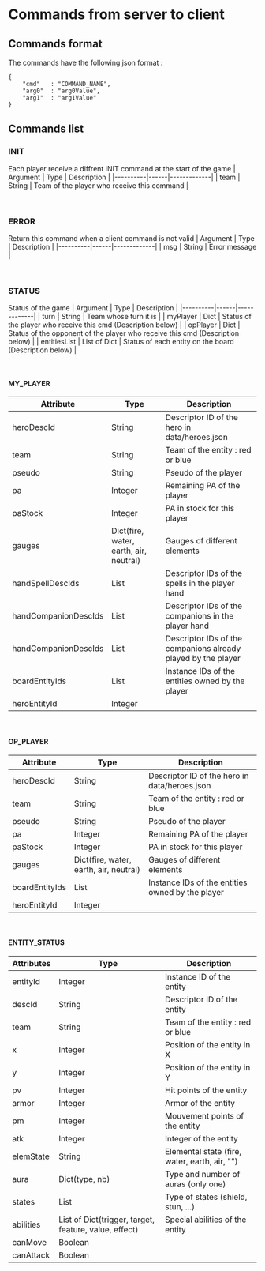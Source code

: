 # Commands from server to client

## Commands format

The commands have the following json format :
```
{
    "cmd"   : "COMMAND_NAME",
    "arg0"  : "arg0Value",
    "arg1"  : "arg1Value"
}
```

## Commands list

### **INIT**
Each player receive a diffrent INIT command at the start of the game
| Argument | Type | Description |
|----------|------|-------------|
| team | String | Team of the player who receive this command |

<br>

### **ERROR**
Return this command when a client command is not valid
| Argument | Type | Description |
|----------|------|-------------|
| msg | String | Error message |

<br>

### **STATUS**
Status of the game
| Argument | Type | Description |
|----------|------|-------------|
| turn | String | Team  whose turn it is |
| myPlayer | Dict | Status of the player who receive this cmd (Description below) |
| opPlayer | Dict | Status of the opponent of the player who receive this cmd (Description below) |
| entitiesList | List of Dict | Status of each entity on the board (Description below) |

<br>

#### MY_PLAYER
| Attribute | Type | Description |
|----------|------|-------------|
| heroDescId | String | Descriptor ID of the hero in data/heroes.json |
| team | String | Team of the entity  : red or blue |
| pseudo | String | Pseudo of the player |
| pa | Integer | Remaining PA of the player |
| paStock | Integer | PA in stock for this player |
| gauges | Dict(fire, water, earth, air, neutral) | Gauges of different elements |
| handSpellDescIds | List | Descriptor IDs of the spells in the player hand |
| handCompanionDescIds | List | Descriptor IDs of the companions in the player hand |
| handCompanionDescIds | List | Descriptor IDs of the companions already played by the player |
| boardEntityIds | List | Instance IDs of the entities owned by the player |
| heroEntityId | Integer|  |

<br>

#### OP_PLAYER
| Attribute | Type | Description |
|----------|------|-------------|
| heroDescId | String | Descriptor ID of the hero in data/heroes.json |
| team | String | Team of the entity  : red or blue |
| pseudo | String | Pseudo of the player |
| pa | Integer | Remaining PA of the player |
| paStock | Integer | PA in stock for this player |
| gauges | Dict(fire, water, earth, air, neutral) | Gauges of different elements |
| boardEntityIds | List | Instance IDs of the entities owned by the player |
| heroEntityId | Integer|  |

<br>

#### ENTITY_STATUS
| Attributes | Type | Description |
|----------|------|-------------|
| entityId | Integer | Instance ID of the entity |
| descId | String | Descriptor ID of the entity |
| team | String | Team of the entity  : red or blue |
| x | Integer | Position of the entity in X |
| y | Integer | Position of the entity in Y |
| pv | Integer | Hit points of the entity |
| armor | Integer | Armor of the entity |
| pm | Integer | Mouvement points of the entity |
| atk | Integer | Integer of the entity |
| elemState | String | Elemental state (fire, water, earth, air, "")|
| aura | Dict(type, nb) | Type and number of auras (only one) |
| states | List | Type of states (shield, stun, ...) |
| abilities | List of Dict(trigger, target, feature, value, effect) | Special abilities of the entity |
| canMove | Boolean |  |
| canAttack | Boolean |  |